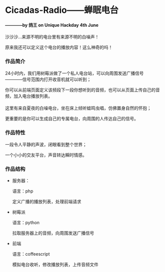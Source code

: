 # Cicadas-Radio——蝉眠电台
#### ————by 鸽王 on Unique Hackday 4th June


沙沙沙...来源不明的电台里有来源不明的白噪声！

原来我还可以定义这个电台的播放内容！这么神奇的吗！

### 作品简介
24小时内，我们用树莓派做了一个私人电台站，可以向周围发送广播信号————信号范围内打开收音机就可以听到；

你可以从前端页面定义该频段下一段你想听到的音频，也可以从页面上传自己的音频，加入电台播放列表。

#### 
这里有来自夏夜的白噪电台，坐在床上倾听蛙鸣虫唱，仿佛置身自然的怀抱；

更重要的是你可以生成自己的专属电台，向周围的人传达自己的信号。

### 作品特性
一段令人平静的声波，闭眼看到整个世界；

一个小小的交友平台，声音转达瞬时情感。

### 作品结构
- 服务器：

  语言：php 
  
  定义广播的播放列表，处理前端请求

- 树莓派

  语言：python
  
  拉取服务器上的音频，向周围发送广播信号

- 前端

  语言：coffeescript
  
  模拟电台收听，修改播放列表，上传音频文件


